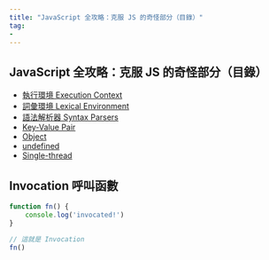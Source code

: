 ```yaml
---
title: "JavaScript 全攻略：克服 JS 的奇怪部分（目錄）"
tag: 
- 
---
```


##  JavaScript 全攻略：克服 JS 的奇怪部分（目錄）


- [執行環境 Execution Context](執行環境%20Execution%20Context.md)
- [詞彙環境 Lexical Environment](詞彙環境%20Lexical%20Environment.md)
- [語法解析器 Syntax Parsers](語法解析器%20Syntax%20Parsers.md)
- [Key-Value Pair](Key-Value%20Pair.md)
- [Object](Object.md)
- [undefined](undefined.md)
- [Single-thread](Single-thread.md)

## Invocation 呼叫函數
```js
function fn() {
	console.log('invocated!')
}

// 這就是 Invocation
fn()
```

